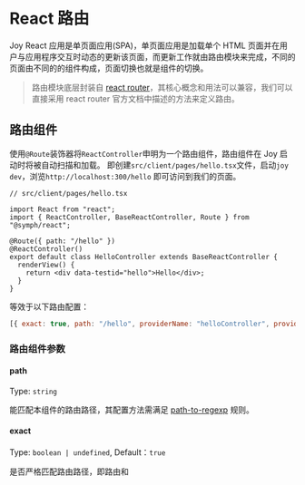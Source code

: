 # React 路由

Joy React 应用是单页面应用(SPA)，单页面应用是加载单个 HTML 页面并在用户与应用程序交互时动态的更新该页面，而更新工作就由路由模块来完成，不同的页面由不同的的组件构成，页面切换也就是组件的切换。

> 路由模块底层封装自 [react router](https://reactrouter.com/)，其核心概念和用法可以兼容，我们可以直接采用 react router 官方文档中描述的方法来定义路由。

## 路由组件

使用`@Route`装饰器将`ReactController`申明为一个路由组件，路由组件在 Joy 启动时将被自动扫描和加载。
即创建`src/client/pages/hello.tsx`文件，启动`joy dev`，浏览`http://localhost:300/hello` 即可访问到我们的页面。

```tsx
// src/client/pages/hello.tsx

import React from "react";
import { ReactController, BaseReactController, Route } from "@symph/react";

@Route({ path: "/hello" })
@ReactController()
export default class HelloController extends BaseReactController {
  renderView() {
    return <div data-testid="hello">Hello</div>;
  }
}
```

等效于以下路由配置：

```js
[{ exact: true, path: "/hello", providerName: "helloController", providerModule: "src/client/pages/hello.tsx" }]``;
```

### 路由组件参数

#### path

Type: `string`

能匹配本组件的路由路径，其配置方法需满足 [path-to-regexp](https://github.com/pillarjs/path-to-regexp) 规则。

#### exact

Type: `boolean | undefined`, Default：`true`

是否严格匹配路由路径，即路由和
